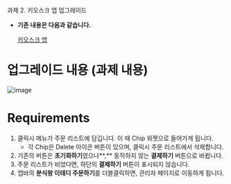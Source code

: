 과제 2. 키오스크 앱 업그레이드

- **기존 내용은 다음과 같습니다.**
    
    [키오스크 앱](https://www.notion.so/4a669d1090684e02b474348a60870810?pvs=21)
    

# 업그레이드 내용 (과제 내용)

![image](https://github.com/9weeks-flutter-sfac/assignment-hyejoo/assets/134242825/e643a72e-5dc0-43bb-8c89-ce915a033e10)


# Requirements

1. 클릭시 메뉴가 주문 리스트에 담깁니다. 이 때 Chip 위젯으로 들어가게 됩니다.
    - 각 Chip은 Delete 아이콘 버튼이 있으며, 클릭시 주문 리스트에서 삭제합니다.
2. 기존의 버튼은 **초기화하기**였으나**,** 동작하지 않는 **결제하기** 버튼으로 바뀝니다.
3. 주문 리스트가 비었다면, 하단의 **결제하기** 버튼이 표시되지 않습니다.
4. 앱바의 **분식왕 이테디 주문하기**를 더블클릭하면, 관리자 페이지로 이동하게 됩니다.
